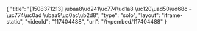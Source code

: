 {
    "title": "[1508371213] \ubaa8\ud241\uc774\ud1a8 \uc120\uad50\ud68c - \uc774\uc0ad \ubaa9\uc0ac\ub2d8",
    "type": "solo",
    "layout": "iframe-static",
    "videoId": "117404488",
    "url": "\/tvpembed\/117404488"
}